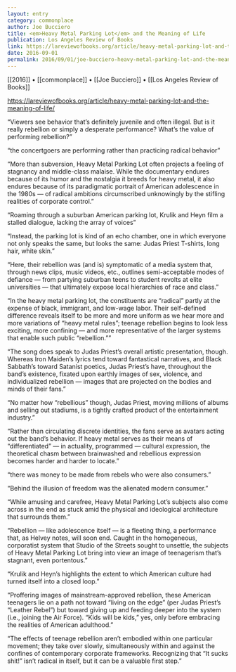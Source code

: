 ```yaml
---
layout: entry
category: commonplace
author: Joe Bucciero
title: <em>Heavy Metal Parking Lot</em> and the Meaning of Life
publication: Los Angeles Review of Books
link: https://lareviewofbooks.org/article/heavy-metal-parking-lot-and-the-meaning-of-life/
date: 2016-09-01
permalink: 2016/09/01/joe-bucciero-heavy-metal-parking-lot-and-the-meaning-of-life
---
```


[[2016]] • [[commonplace]] • [[Joe Bucciero]] • [[Los Angeles Review of Books]]

https://lareviewofbooks.org/article/heavy-metal-parking-lot-and-the-meaning-of-life/

“Viewers see behavior that’s definitely juvenile and often illegal. But is it really rebellion or simply a desperate performance? What’s the value of performing rebellion?”

“the concertgoers are performing rather than practicing radical behavior”

“More than subversion, Heavy Metal Parking Lot often projects a feeling of stagnancy and middle-class malaise. While the documentary endures because of its humor and the nostalgia it breeds for heavy metal, it also endures because of its paradigmatic portrait of American adolescence in the 1980s — of radical ambitions circumscribed unknowingly by the stifling realities of corporate control.”

“Roaming through a suburban American parking lot, Krulik and Heyn film a stalled dialogue, lacking the array of voices”

“Instead, the parking lot is kind of an echo chamber, one in which everyone not only speaks the same, but looks the same: Judas Priest T-shirts, long hair, white skin.”

“Here, their rebellion was (and is) symptomatic of a media system that, through news clips, music videos, etc., outlines semi-acceptable modes of defiance — from partying suburban teens to student revolts at elite universities — that ultimately expose local hierarchies of race and class.”

“In the heavy metal parking lot, the constituents are “radical” partly at the expense of black, immigrant, and low-wage labor. Their self-defined difference reveals itself to be more and more uniform as we hear more and more variations of “heavy metal rules”; teenage rebellion begins to look less exciting, more confining — and more representative of the larger systems that enable such public “rebellion.””

“The song does speak to Judas Priest’s overall artistic presentation, though. Whereas Iron Maiden’s lyrics tend toward fantastical narratives, and Black Sabbath’s toward Satanist poetics, Judas Priest’s have, throughout the band’s existence, fixated upon earthly images of sex, violence, and individualized rebellion — images that are projected on the bodies and minds of their fans.”

“No matter how “rebellious” though, Judas Priest, moving millions of albums and selling out stadiums, is a tightly crafted product of the entertainment industry.”

“Rather than circulating discrete identities, the fans serve as avatars acting out the band’s behavior. If heavy metal serves as their means of “differentiated” — in actuality, programmed — cultural expression, the theoretical chasm between brainwashed and rebellious expression becomes harder and harder to locate.”

“there was money to be made from rebels who were also consumers.”

“Behind the illusion of freedom was the alienated modern consumer.”

“While amusing and carefree, Heavy Metal Parking Lot’s subjects also come across in the end as stuck amid the physical and ideological architecture that surrounds them.”

“Rebellion — like adolescence itself — is a fleeting thing, a performance that, as Helvey notes, will soon end. Caught in the homogeneous, corporatist system that Studio of the Streets sought to unsettle, the subjects of Heavy Metal Parking Lot bring into view an image of teenagerism that’s stagnant, even portentous.”

“Krulik and Heyn’s highlights the extent to which American culture had turned itself into a closed loop.”

“Proffering images of mainstream-approved rebellion, these American teenagers lie on a path not toward “living on the edge” (per Judas Priest’s “Leather Rebel”) but toward giving up and feeding deeper into the system (i.e., joining the Air Force). “Kids will be kids,” yes, only before embracing the realities of American adulthood.”

“The effects of teenage rebellion aren’t embodied within one particular movement; they take over slowly, simultaneously within and against the confines of contemporary corporate frameworks. Recognizing that “It sucks shit!” isn’t radical in itself, but it can be a valuable first step.”
